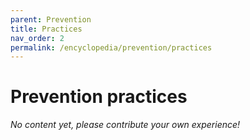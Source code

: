 ```yaml
---
parent: Prevention
title: Practices
nav_order: 2
permalink: /encyclopedia/prevention/practices
---
```


# Prevention practices

_No content yet, please contribute your own experience!_
